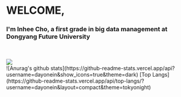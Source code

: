 # WELCOME, 

<!--
**dayonein/dayonein** is a ✨ _special_ ✨ repository because its `README.md` (this file) appears on your GitHub profile.
--!>

<h3> I'm Inhee Cho, a first grade in big data management at Dongyang Future University</h3><br>
<br>
<img src = "https://img.shields.io/badge/Python-white?style=for-the-badge&logo=Python&logoColor = {3776AB}"/>
<br>

![Anurag's github stats](https://github-readme-stats.vercel.app/api?username=dayonein&show_icons=true&theme=dark)

[Top Langs](https://github-readme-stats.vercel.app/api/top-langs/?username=dayonein&layout=compact&theme=tokyonight)


